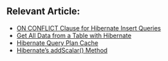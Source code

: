 ## Relevant Article:
-  [ON CONFLICT Clause for Hibernate Insert Queries](https://www.baeldung.com/hibernate-insert-query-on-conflict-clause)
-  [Get All Data from a Table with Hibernate](https://www.baeldung.com/hibernate-select-all)
-  [Hibernate Query Plan Cache](https://www.baeldung.com/hibernate-query-plan-cache)
-  [Hibernate’s addScalar() Method](https://www.baeldung.com/hibernate-addscalar)
